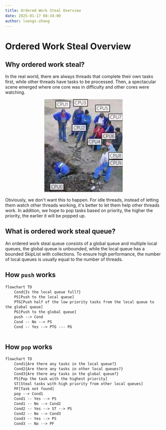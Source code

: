 ```yaml
---
title: Ordered Work Steal Overview
date: 2025-01-17 08:34:00
author: loongs-zhang
---
```


# Ordered Work Steal Overview

## Why ordered work steal?

In the real world, there are always threads that complete their own tasks first, while other threads have tasks to be
processed. Then, a spectacular scene emerged where one core was in difficulty and other cores were watching.

<div style="text-align: center;">
    <img src="../../../docs/img/watching.png" width="50%">
</div>

Obviously, we don't want this to happen. For idle threads, instead of letting them watch other threads working, it's
better to let them help other threads work. In addition, we hope to pop tasks based on priority, the higher the
priority, the earlier it will be popped up.

## What is ordered work steal queue?

An ordered work steal queue consists of a global queue and multiple local queues, the global queue is unbounded, while
the local queue has a bounded SkipList with collections. To ensure high performance, the number of local queues is
usually equal to the number of threads.

## How `push` works

```mermaid
flowchart TD
    Cond{Is the local queue full?}
    PS[Push to the local queue]
    PTG[Push half of the low priority tasks from the local queue to the global queue]
    PG[Push to the global queue]
    push --> Cond
    Cond -- No --> PS
    Cond -- Yes --> PTG --- PG
    
```

## How `pop` works

```mermaid
flowchart TD
    Cond1{Are there any tasks in the local queue?}
    Cond2{Are there any tasks in other local queues?}
    Cond3{Are there any tasks in the global queue?}
    PS[Pop the task with the highest priority]
    ST[Steal tasks with high priority from other local queues]
    PF[Task not found]
    pop --> Cond1
    Cond1 -- Yes --> PS
    Cond1 -- No --> Cond2
    Cond2 -- Yes --> ST --> PS
    Cond2 -- No --> Cond3
    Cond3 -- Yes --> PS
    Cond3 -- No --> PF
```
